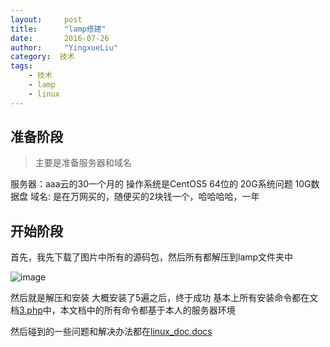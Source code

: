 ```yaml
---
layout:     post
title:      "lamp搭建"
date:       2016-07-26
author:     "YingxueLiu"
category:  技术
tags:
    - 技术
    - lamp
    - linux
---
```


准备阶段
---
>主要是准备服务器和域名

服务器：aaa云的30一个月的 操作系统是CentOS5 64位的  20G系统问题  10G数据盘
域名: 是在万网买的，随便买的2块钱一个，哈哈哈哈，一年

开始阶段
---
首先，我先下载了图片中所有的源码包，然后所有都解压到lamp文件夹中

![image](../images/soft.png)

然后就是解压和安装
大概安装了5遍之后，终于成功
基本上所有安装命令都在文档[3.php](https://github.com/YingxueLiu/BackDocs/blob/master/lamp/3.php)中，本文档中的所有命令都基于本人的服务器环境

然后碰到的一些问题和解决办法都在[linux_doc.docs](https://github.com/YingxueLiu/BackDocs/blob/master/lamp/linux_doc.docx)


